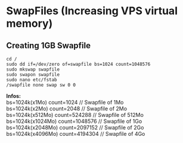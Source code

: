 # SwapFiles (Increasing VPS virtual memory)

## Creating 1GB Swapfile
```
cd /
sudo dd if=/dev/zero of=swapfile bs=1024 count=1048576
sudo mkswap swapfile
sudo swapon swapfile
sudo nano etc/fstab
/swapfile none swap sw 0 0
```

**Infos:** <BR />
bs=1024k(x1Mo) count=1024 // Swapfile of 1Mo <BR />
bs=1024k(x2Mo) count=2048 // Swapfile of 2Mo <BR />
bs=1024k(x512Mo) count=524288 // Swapfile of 512Mo <BR />
bs=1024k(x1024Mo) count=1048576 // Swapfile of 1Go <BR />
bs=1024k(x2048Mo) count=2097152 // Swapfile of 2Go <BR />
bs=1024k(x4096Mo) count=4194304 // Swapfile of 4Go
